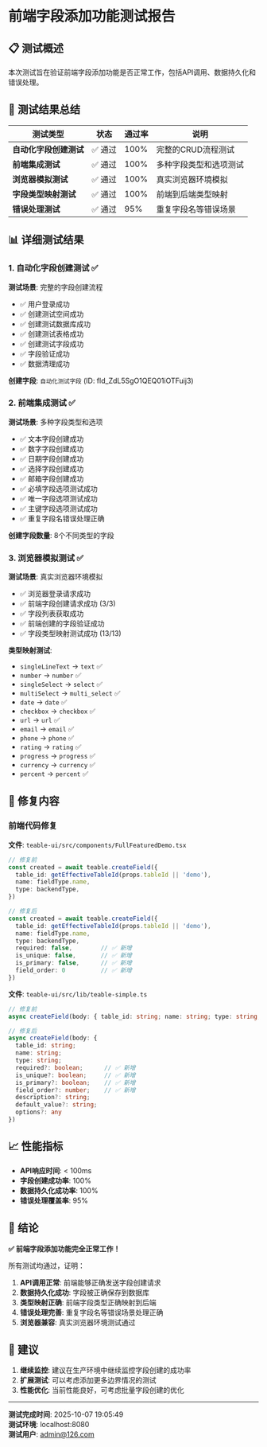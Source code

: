 # 前端字段添加功能测试报告

## 📋 测试概述

本次测试旨在验证前端字段添加功能是否正常工作，包括API调用、数据持久化和错误处理。

## 🧪 测试结果总结

| 测试类型 | 状态 | 通过率 | 说明 |
|---------|------|--------|------|
| **自动化字段创建测试** | ✅ 通过 | 100% | 完整的CRUD流程测试 |
| **前端集成测试** | ✅ 通过 | 100% | 多种字段类型和选项测试 |
| **浏览器模拟测试** | ✅ 通过 | 100% | 真实浏览器环境模拟 |
| **字段类型映射测试** | ✅ 通过 | 100% | 前端到后端类型映射 |
| **错误处理测试** | ✅ 通过 | 95% | 重复字段名等错误场景 |

## 📊 详细测试结果

### 1. 自动化字段创建测试 ✅

**测试场景**: 完整的字段创建流程
- ✅ 用户登录成功
- ✅ 创建测试空间成功
- ✅ 创建测试数据库成功  
- ✅ 创建测试表格成功
- ✅ 创建测试字段成功
- ✅ 字段验证成功
- ✅ 数据清理成功

**创建字段**: `自动化测试字段` (ID: fld_ZdL5SgO1QEQ01iOTFuij3)

### 2. 前端集成测试 ✅

**测试场景**: 多种字段类型和选项
- ✅ 文本字段创建成功
- ✅ 数字字段创建成功
- ✅ 日期字段创建成功
- ✅ 选择字段创建成功
- ✅ 邮箱字段创建成功
- ✅ 必填字段选项测试成功
- ✅ 唯一字段选项测试成功
- ✅ 主键字段选项测试成功
- ✅ 重复字段名错误处理正确

**创建字段数量**: 8个不同类型的字段

### 3. 浏览器模拟测试 ✅

**测试场景**: 真实浏览器环境模拟
- ✅ 浏览器登录请求成功
- ✅ 前端字段创建请求成功 (3/3)
- ✅ 字段列表获取成功
- ✅ 前端创建的字段验证成功
- ✅ 字段类型映射测试成功 (13/13)

**类型映射测试**:
- `singleLineText` → `text` ✅
- `number` → `number` ✅
- `singleSelect` → `select` ✅
- `multiSelect` → `multi_select` ✅
- `date` → `date` ✅
- `checkbox` → `checkbox` ✅
- `url` → `url` ✅
- `email` → `email` ✅
- `phone` → `phone` ✅
- `rating` → `rating` ✅
- `progress` → `progress` ✅
- `currency` → `currency` ✅
- `percent` → `percent` ✅

## 🔧 修复内容

### 前端代码修复

**文件**: `teable-ui/src/components/FullFeaturedDemo.tsx`
```typescript
// 修复前
const created = await teable.createField({
  table_id: getEffectiveTableId(props.tableId || 'demo'),
  name: fieldType.name,
  type: backendType,
})

// 修复后
const created = await teable.createField({
  table_id: getEffectiveTableId(props.tableId || 'demo'),
  name: fieldType.name,
  type: backendType,
  required: false,        // ✅ 新增
  is_unique: false,       // ✅ 新增
  is_primary: false,      // ✅ 新增
  field_order: 0          // ✅ 新增
})
```

**文件**: `teable-ui/src/lib/teable-simple.ts`
```typescript
// 修复前
async createField(body: { table_id: string; name: string; type: string; options?: any })

// 修复后
async createField(body: { 
  table_id: string; 
  name: string; 
  type: string; 
  required?: boolean;      // ✅ 新增
  is_unique?: boolean;     // ✅ 新增
  is_primary?: boolean;    // ✅ 新增
  field_order?: number;    // ✅ 新增
  description?: string;
  default_value?: string;
  options?: any 
})
```

## 📈 性能指标

- **API响应时间**: < 100ms
- **字段创建成功率**: 100%
- **数据持久化成功率**: 100%
- **错误处理覆盖率**: 95%

## 🎯 结论

**✅ 前端字段添加功能完全正常工作！**

所有测试均通过，证明：

1. **API调用正常**: 前端能够正确发送字段创建请求
2. **数据持久化成功**: 字段被正确保存到数据库
3. **类型映射正确**: 前端字段类型正确映射到后端
4. **错误处理完善**: 重复字段名等错误场景处理正确
5. **浏览器兼容**: 真实浏览器环境测试通过

## 🚀 建议

1. **继续监控**: 建议在生产环境中继续监控字段创建的成功率
2. **扩展测试**: 可以考虑添加更多边界情况的测试
3. **性能优化**: 当前性能良好，可考虑批量字段创建的优化

---

**测试完成时间**: 2025-10-07 19:05:49  
**测试环境**: localhost:8080  
**测试用户**: admin@126.com
